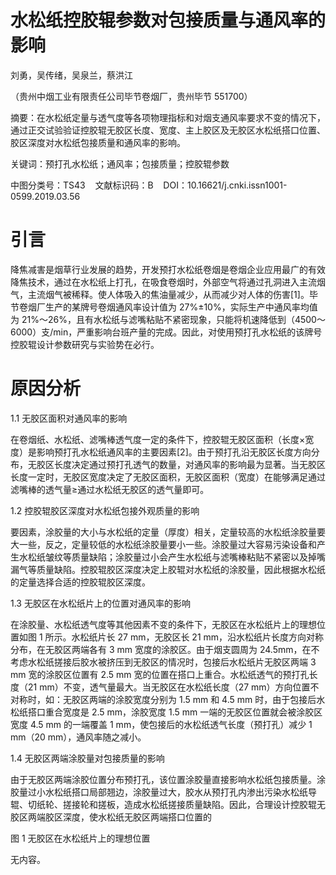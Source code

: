 # 水松纸控胶辊参数对包接质量与通风率的影响

刘勇，吴传绪，吴泉兰，蔡洪江

（贵州中烟工业有限责任公司毕节卷烟厂，贵州毕节 551700）

摘要：在水松纸定量与透气度等各项物理指标和对烟支通风率要求不变的情况下，通过正交试验验证控胶辊无胶区长度、宽度、主上胶区及无胶区水松纸搭口位置、胶区深度对水松纸包接质量和通风率的影响。

关键词：预打孔水松纸；通风率；包接质量；控胶辊参数

中图分类号：TS43&nbsp;&nbsp;&nbsp;&nbsp;文献标识码：B&nbsp;&nbsp;&nbsp;&nbsp;DOI：10.16621/j.cnki.issn1001-0599.2019.03.56

# 引言

降焦减害是烟草行业发展的趋势，开发预打水松纸卷烟是卷烟企业应用最广的有效降焦技术，通过在水松纸上打孔，在吸食卷烟时，外部空气将通过孔洞进入主流烟气，主流烟气被稀释。使人体吸入的焦油量减少，从而减少对人体的伤害[1]。毕节卷烟厂生产的某牌号卷烟通风率设计值为 27%±10%，实际生产中通风率均值为 21%～26%，且有水松纸与滤嘴粘贴不紧密现象，只能将机速降低到（4500～6000）支/min，严重影响台班产量的完成。因此，对使用预打孔水松纸的该牌号控胶辊设计参数研究与实验势在必行。

# 原因分析

1.1 无胶区面积对通风率的影响

在卷烟纸、水松纸、滤嘴棒透气度一定的条件下，控胶辊无胶区面积（长度×宽度）是影响预打孔水松纸通风率的主要因素[2]。由于预打孔沿无胶区长度方向分布，无胶区长度决定通过预打孔透气的数量，对通风率的影响最为显著。当无胶区长度一定时，无胶区宽度决定了无胶区面积，无胶区面积（宽度）在能够满足通过滤嘴棒的透气量≥通过水松纸无胶区的透气量即可。

1.2 控胶辊胶区深度对水松纸包接外观质量的影响

要因素，涂胶量的大小与水松纸的定量（厚度）相关，定量较高的水松纸涂胶量要大一些，反之，定量较低的水松纸涂胶量要小一些。涂胶量过大容易污染设备和产生水松纸皱纹等质量缺陷；涂胶量过小会产生水松纸与滤嘴棒粘贴不紧密以及掉嘴漏气等质量缺陷。控胶辊胶区深度决定上胶辊对水松纸的涂胶量，因此根据水松纸的定量选择合适的控胶辊胶区深度。

1.3 无胶区在水松纸片上的位置对通风率的影响

在涂胶量、水松纸透气度等其他因素不变的条件下，无胶区在水松纸片上的理想位置如图 1 所示。水松纸片长 27 mm，无胶区长 21 mm，沿水松纸片长度方向对称分布，在无胶区两端各有 3 mm 宽度的涂胶区。由于烟支圆周为 24.5mm，在不考虑水松纸搓接后胶水被挤压到无胶区的情况时，包接后水松纸片无胶区两端 3 mm 宽的涂胶区位置有 2.5 mm 宽的位置在搭口上重合。水松纸透气的预打孔长度（21 mm）不变，透气量最大。当无胶区在水松纸长度（27 mm）方向位置不对称时，如：无胶区两端的涂胶宽度分别为 1.5 mm 和 4.5 mm 时，由于包接后水松纸搭口重合宽度是 2.5 mm，涂胶宽度 1.5 mm 一端的无胶区位置就会被涂胶区宽度 4.5 mm 的一端覆盖 1 mm，使包接后的水松纸透气长度（预打孔）减少 1 mm（20 mm），通风率随之减小。

1.4 无胶区两端涂胶量对包接质量的影响

由于无胶区两端涂胶位置分布预打孔，该位置涂胶量直接影响水松纸包接质量。涂胶量过小水松纸搭口局部翘边，涂胶量过大，胶水从预打孔内渗出污染水松纸导辊、切纸轮、搓接轮和搓板，造成水松纸搓接质量缺陷。因此，合理设计控胶辊无胶区两端胶区深度，使水松纸无胶区两端搭口位置的

图 1
无胶区在水松纸片上的理想位置

无内容。